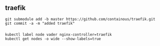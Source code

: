 

## traefik

```
git submodule add -b master https://github.com/containous/traefik.git
git commit -a -m "added traefik"
```

###

```
kubectl label node vader nginx-controller=traefik
kubectl get nodes -o wide --show-labels=true
```
